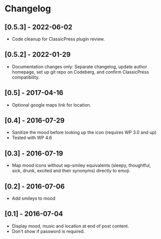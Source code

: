 # Changelog

## [0.5.3] - 2022-06-02
* Code cleanup for ClassicPress plugin review.

## [0.5.2] - 2022-01-29
* Documentation changes only: Separate changelog, update author homepage, set up git repo on Codeberg, and confirm ClassicPress compatibility.

## [0.5] - 2017-04-16
* Optional google maps link for location.

## [0.4] - 2016-07-29
* Sanitize the mood before looking up the icon (requires WP 3.0 and up)
* Tested with WP 4.6

## [0.3] - 2016-07-19
* Map mood icons without wp-smiley equivalents (sleepy, thoughtful, sick, drunk, excited and their synonyms) directly to emoji.

## [0.2] - 2016-07-06
* Add smileys to mood

## [0.1] - 2016-07-04
* Display mood, music and location at end of post content.
* Don't show if password is required.

